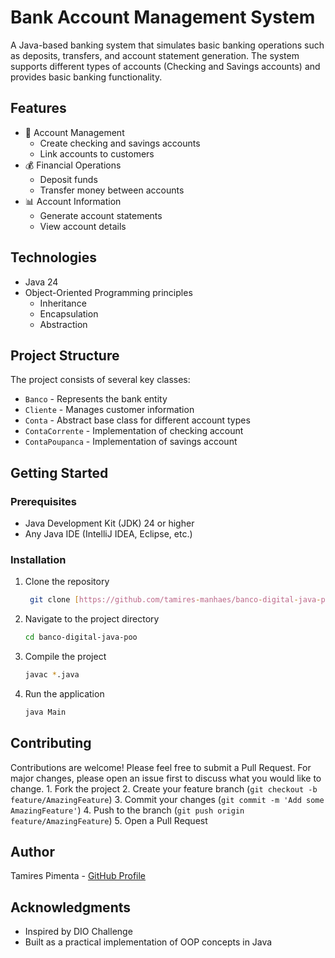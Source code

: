 # Bank Account Management System
A Java-based banking system that simulates basic banking operations such as deposits, transfers, and account statement generation. The system supports different types of accounts (Checking and Savings accounts) and provides basic banking functionality.

## Features

- 🏦 Account Management
  - Create checking and savings accounts
  - Link accounts to customers
- 💰 Financial Operations
  - Deposit funds
  - Transfer money between accounts
- 📊 Account Information
  - Generate account statements
  - View account details

## Technologies

- Java 24
- Object-Oriented Programming principles
  - Inheritance
  - Encapsulation
  - Abstraction

## Project Structure

The project consists of several key classes:
- `Banco` - Represents the bank entity
- `Cliente` - Manages customer information
- `Conta` - Abstract base class for different account types
- `ContaCorrente` - Implementation of checking account
- `ContaPoupanca` - Implementation of savings account

## Getting Started

### Prerequisites

- Java Development Kit (JDK) 24 or higher
- Any Java IDE (IntelliJ IDEA, Eclipse, etc.)

### Installation

1. Clone the repository
   ```bash
    git clone [https://github.com/tamires-manhaes/banco-digital-java-poo.git](https://github.com/tamires-manhaes/banco-digital-java-poo.git)
2. Navigate to the project directory
    ```bash
    cd banco-digital-java-poo
3. Compile the project
    ```bash
    javac *.java

4. Run the application
   ```bash
   java Main

## Contributing
Contributions are welcome! Please feel free to submit a Pull Request. For major changes, please open an issue first to discuss what you would like to change.
    1. Fork the project
    2. Create your feature branch (`git checkout -b feature/AmazingFeature`)
    3. Commit your changes (`git commit -m 'Add some AmazingFeature'`)
    4. Push to the branch (`git push origin feature/AmazingFeature`)
    5. Open a Pull Request

## Author
Tamires Pimenta - [GitHub Profile](https://github.com/tamires-manhaes)

## Acknowledgments
- Inspired by DIO Challenge
- Built as a practical implementation of OOP concepts in Java
